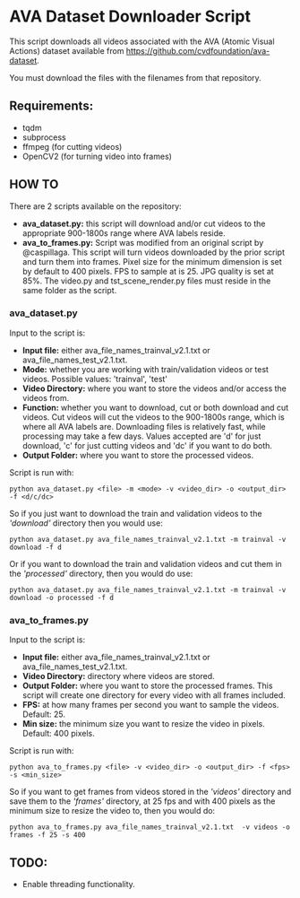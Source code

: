 # AVA Dataset Downloader Script

This script downloads all videos associated with the AVA (Atomic Visual Actions) dataset available from https://github.com/cvdfoundation/ava-dataset. 

You must download the files with the filenames from that repository.

## Requirements:
* tqdm
* subprocess
* ffmpeg (for cutting videos)
* OpenCV2 (for turning video into frames)

## HOW TO
There are 2 scripts available on the repository:
* **ava_dataset.py:** this script will download and/or cut videos to the appropriate 900-1800s range where AVA labels reside. 
* **ava_to_frames.py:** Script was modified from an original script by @caspillaga. This script will turn videos downloaded by the prior script and turn them into frames. Pixel size for the minimum dimension is set by default to 400 pixels. FPS to sample at is 25. JPG quality is set at 85%. The video.py and tst_scene_render.py files must reside in the same folder as the script.

### ava_dataset.py
Input to the script is:

* **Input file:** either ava_file_names_trainval_v2.1.txt or ava_file_names_test_v2.1.txt.
* **Mode:** whether you are working with train/validation videos or test videos. Possible values: 'trainval', 'test'
* **Video Directory:** where you want to store the videos and/or access the videos from.
* **Function:** whether you want to download, cut or both download and cut videos. Cut videos will cut the videos to the 900-1800s range, which is where all AVA labels are. Downloading files is relatively fast, while processing may take a few days. Values accepted are 'd' for just download, 'c' for just cutting videos and 'dc' if you want to do both.
* **Output Folder:** where you want to store the processed videos.

Script is run with:

`python ava_dataset.py <file> -m <mode> -v <video_dir> -o <output_dir> -f <d/c/dc>`

So if you just want to download the train and validation videos to the *'download'* directory then you would use:

`python ava_dataset.py ava_file_names_trainval_v2.1.txt -m trainval -v download -f d`

Or if you want to download the train and validation videos and cut them in the *'processed'* directory, then you would do use:

`python ava_dataset.py ava_file_names_trainval_v2.1.txt -m trainval -v download -o processed -f d`

### ava_to_frames.py
Input to the script is:

* **Input file:** either ava_file_names_trainval_v2.1.txt or ava_file_names_test_v2.1.txt.
* **Video Directory:** directory where videos are stored.
* **Output Folder:** where you want to store the processed frames. This script will create one directory for every video with all frames included.
* **FPS:** at how many frames per second you want to sample the videos. Default: 25.
* **Min size:** the minimum size you want to resize the video in pixels. Default: 400 pixels.

Script is run with:

`python ava_to_frames.py <file> -v <video_dir> -o <output_dir> -f <fps> -s <min_size>`

So if you want to get frames from videos stored in the *'videos'* directory and save them to the *'frames'* directory, at 25 fps and with 400 pixels as the minimum size to resize the video to, then you would do:

`python ava_to_frames.py ava_file_names_trainval_v2.1.txt  -v videos -o frames -f 25 -s 400`

## TODO:
* Enable threading functionality.

